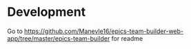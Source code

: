# Development

Go to <https://github.com/Manevle16/epics-team-builder-web-app/tree/master/epics-team-builder> for readme
